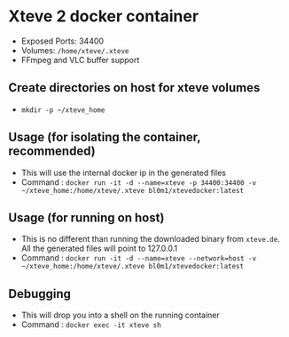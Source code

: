 # Xteve 2 docker container
* Exposed Ports: 34400
* Volumes: `/home/xteve/.xteve`
* FFmpeg and VLC buffer support

## Create directories on host for xteve volumes
* `mkdir -p ~/xteve_home`

## Usage (for isolating the container, recommended)
* This will use the internal docker ip in the generated files
* Command : `docker run -it -d --name=xteve -p 34400:34400 -v ~/xteve_home:/home/xteve/.xteve bl0m1/xtevedocker:latest`

## Usage (for running on host)
* This is no different than running the downloaded binary from `xteve.de`. All the generated files will point to 127.0.0.1
* Command : `docker run -it -d --name=xteve --network=host -v ~/xteve_home:/home/xteve/.xteve bl0m1/xtevedocker:latest`

## Debugging
* This will drop you into a shell on the running container
* Command : `docker exec -it xteve sh`

